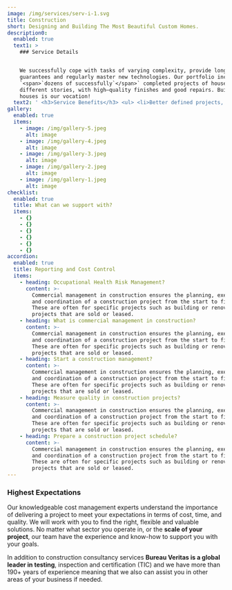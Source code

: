```yaml
---
image: /img/services/serv-i-1.svg
title: Construction
short: Designing and Building The Most Beautiful Custom Homes.
description0:
  enabled: true
  text1: >
    ### Service Details


    We successfully cope with tasks of varying complexity, provide long-term
    guarantees and regularly master new technologies. Our portfolio includes
    `<span>`dozens of successfully`</span>` completed projects of houses of
    different stories, with high–quality finishes and good repairs. Building
    houses is our vocation!
  text2: ' <h3>Service Benefits</h3> <ul> <li>Better defined projects, reducing risk and increasing success</li> <li>We provide legislative compliance</li> <li>Cost savings by getting expert advice during the project strategy and estimating</li> <li>Realistic pricing and project timescales</li> <li>Global access to services from world-wide construction consultancy</li> </ul> '
gallery:
  enabled: true
  items:
    - image: /img/gallery-5.jpeg
      alt: image
    - image: /img/gallery-4.jpeg
      alt: image
    - image: /img/gallery-3.jpeg
      alt: image
    - image: /img/gallery-2.jpeg
      alt: image
    - image: /img/gallery-1.jpeg
      alt: image
checklist:
  enabled: true
  title: What can we support with?
  items:
    - {}
    - {}
    - {}
    - {}
    - {}
    - {}
accordion:
  enabled: true
  title: Reporting and Cost Control
  items:
    - heading: Occupational Health Risk Management?
      content: >-
        Commercial management in construction ensures the planning, execution,
        and coordination of a construction project from the start to finish.
        These are often for specific projects such as building or renovation
        projects that are sold or leased.
    - heading: What is commercial management in construction?
      content: >-
        Commercial management in construction ensures the planning, execution,
        and coordination of a construction project from the start to finish.
        These are often for specific projects such as building or renovation
        projects that are sold or leased.
    - heading: Start a construction management?
      content: >-
        Commercial management in construction ensures the planning, execution,
        and coordination of a construction project from the start to finish.
        These are often for specific projects such as building or renovation
        projects that are sold or leased.
    - heading: Measure quality in construction projects?
      content: >-
        Commercial management in construction ensures the planning, execution,
        and coordination of a construction project from the start to finish.
        These are often for specific projects such as building or renovation
        projects that are sold or leased.
    - heading: Prepare a construction project schedule?
      content: >-
        Commercial management in construction ensures the planning, execution,
        and coordination of a construction project from the start to finish.
        These are often for specific projects such as building or renovation
        projects that are sold or leased.
---
```


### Highest Expectations

Our knowledgeable cost management experts understand the importance of delivering a project to meet your expectations in terms of cost, time, and quality. We will work with you to find the right, flexible and valuable solutions. No matter what sector you operate in, or the **scale of your project**, our team have the experience and know-how to support you with your goals.

In addition to construction consultancy services **Bureau Veritas is a global leader in testing**, inspection and certification (TIC) and we have more than 190+ years of experience meaning that we also can assist you in other areas of your business if needed.
